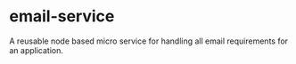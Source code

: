 # email-service
A reusable node based micro service for handling all email requirements for an application.
